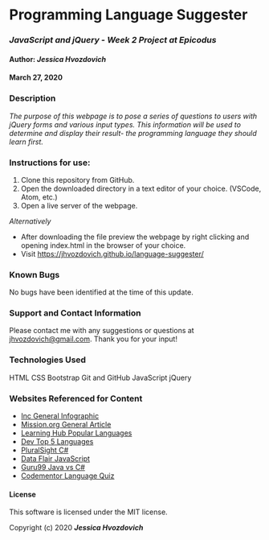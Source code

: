 # **Programming Language Suggester**

### _JavaScript and jQuery - Week 2 Project at Epicodus_

#### Author: **_Jessica Hvozdovich_**
#### March 27, 2020

### Description

_The purpose of this webpage is to pose a series of questions to users with jQuery forms and various input types. This information will be used to determine and display their result- the programming language they should learn first._

### Instructions for use:

1. Clone this repository from GitHub.
2. Open the downloaded directory in a text editor of your choice.
  (VSCode, Atom, etc.)
3. Open a live server of the webpage.

_Alternatively_
* After downloading the file preview the webpage by right clicking and opening index.html in the browser of your choice.
* Visit https://jhvozdovich.github.io/language-suggester/

### Known Bugs

No bugs have been identified at the time of this update.

### Support and Contact Information

Please contact me with any suggestions or questions at jhvozdovich@gmail.com. Thank you for your input!

### Technologies Used

HTML
CSS
Bootstrap
Git and GitHub
JavaScript
jQuery

### Websites Referenced for Content

* [Inc General Infographic](https://www.inc.com/larry-kim/how-to-choose-which-programming-language-to-learn-infographic.html)
* [Mission.org General Article](https://medium.com/the-mission/new-to-coding-which-programming-language-is-right-for-you-f506638aa36e)
* [Learning Hub Popular Languages](https://learn.g2.com/most-popular-programming-languages)
* [Dev Top 5 Languages](https://dev.to/selawsky/top-5-popular-programming-languages-to-learn-1gij)
* [PluralSight C#](https://www.pluralsight.com/blog/software-development/everything-you-need-to-know-about-c-)
* [Data Flair JavaScript](https://data-flair.training/blogs/advantages-disadvantages-javascript/)
* [Guru99 Java vs C#](https://www.guru99.com/java-vs-c-sharp-key-difference.html#11)
* [Codementor Language Quiz](http://www.bestprogramminglanguagefor.me/)

#### License

This software is licensed under the MIT license.

Copyright (c) 2020 **_Jessica Hvozdovich_**